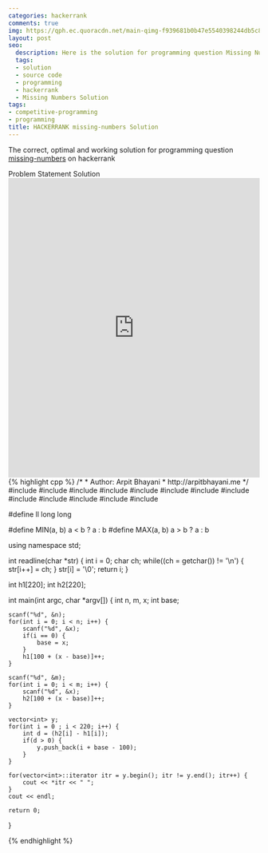 ```yaml
---
categories: hackerrank
comments: true
img: https://qph.ec.quoracdn.net/main-qimg-f939681b0b47e5540398244db5c8966f?convert_to_webp=true
layout: post
seo:
  description: Here is the solution for programming question Missing Numbers on hackerrank
  tags:
  - solution
  - source code
  - programming
  - hackerrank
  - Missing Numbers Solution
tags:
- competitive-programming
- programming
title: HACKERRANK missing-numbers Solution
---
```

The correct, optimal and working solution for programming question [missing-numbers](https://www.hackerrank.com/challenges/missing-numbers) on hackerrank

<div class="ui secondary pointing large menu">
  <a class="grey item" data-tab="problem-statement">
    Problem Statement
  </a>
  <a class="active item grey" data-tab="solution">
    Solution
  </a>
</div>
<div class="ui bottom attached tab" data-tab="problem-statement">
    <iframe src="https://www.hackerrank.com/challenges/missing-numbers" width="100%" height="600px" style="overflow: scroll; border: none;"></iframe>
</div>
<div class="ui bottom attached active tab" data-tab="solution">
{% highlight cpp %}
/*
 *  Author: Arpit Bhayani
 *  http://arpitbhayani.me
 */
#include <cmath>
#include <cstdio>
#include <cstdlib>
#include <climits>
#include <deque>
#include <iostream>
#include <list>
#include <limits>
#include <map>
#include <queue>
#include <set>
#include <stack>
#include <vector>

#define ll long long

#define MIN(a, b) a < b ? a : b
#define MAX(a, b) a > b ? a : b

using namespace std;

int readline(char *str) {
    int i = 0;
    char ch;
    while((ch = getchar()) != '\n') {
        str[i++] = ch;
    }
    str[i] = '\0';
    return i;
}

int h1[220];
int h2[220];

int main(int argc, char *argv[]) {
    int n, m, x;
    int base;

    scanf("%d", &n);
    for(int i = 0; i < n; i++) {
        scanf("%d", &x);
        if(i == 0) {
            base = x;
        }
        h1[100 + (x - base)]++;
    }

    scanf("%d", &m);
    for(int i = 0; i < m; i++) {
        scanf("%d", &x);
        h2[100 + (x - base)]++;
    }

    vector<int> y;
    for(int i = 0 ; i < 220; i++) {
        int d = (h2[i] - h1[i]);
        if(d > 0) {
            y.push_back(i + base - 100);
        }
    }

    for(vector<int>::iterator itr = y.begin(); itr != y.end(); itr++) {
        cout << *itr << " ";
    }
    cout << endl;

    return 0;
}

{% endhighlight %}
</div>
